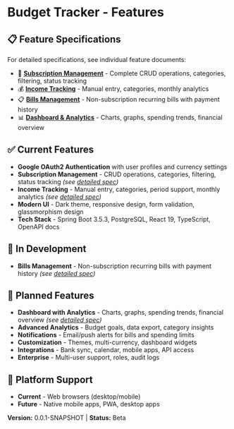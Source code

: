 # Budget Tracker - Features

## 📋 Feature Specifications
For detailed specifications, see individual feature documents:

- 📱 **[Subscription Management](./subscriptions.md)** - Complete CRUD operations, categories, filtering, status tracking
- 💰 **[Income Tracking](./income-tracking.md)** - Manual entry, categories, monthly analytics  
- 📋 **[Bills Management](./bills-management.md)** - Non-subscription recurring bills with payment history
- 📊 **[Dashboard & Analytics](./dashboard-analytics.md)** - Charts, graphs, spending trends, financial overview

## ✅ Current Features
- **Google OAuth2 Authentication** with user profiles and currency settings
- **Subscription Management** - CRUD operations, categories, filtering, status tracking *(see [detailed spec](./subscriptions.md))*
- **Income Tracking** - Manual entry, categories, period support, monthly analytics *(see [detailed spec](./income-tracking.md))*
- **Modern UI** - Dark theme, responsive design, form validation, glassmorphism design
- **Tech Stack** - Spring Boot 3.5.3, PostgreSQL, React 19, TypeScript, OpenAPI docs

## 🚧 In Development
- **Bills Management** - Non-subscription recurring bills with payment history *(see [detailed spec](./bills-management.md))*

## 🎯 Planned Features
- **Dashboard with Analytics** - Charts, graphs, spending trends, financial overview *(see [detailed spec](./dashboard-analytics.md))*
- **Advanced Analytics** - Budget goals, data export, category insights
- **Notifications** - Email/push alerts for bills and spending limits
- **Customization** - Themes, multi-currency, dashboard widgets
- **Integrations** - Bank sync, calendar, mobile apps, API access
- **Enterprise** - Multi-user support, roles, audit logs

## 📱 Platform Support
- **Current** - Web browsers (desktop/mobile)
- **Future** - Native mobile apps, PWA, desktop apps

**Version:** 0.0.1-SNAPSHOT | **Status:** Beta